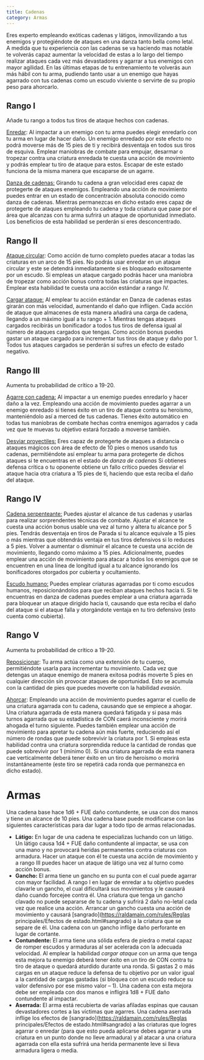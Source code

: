 ```yaml
---
title: Cadenas
category: Armas
---
```


Eres experto empleando exóticas cadenas y látigos, inmovilizando a tus enemigos y protegiéndote de ataques en una danza tanto bella como letal. A medida que tu experiencia con las cadenas se va haciendo mas notable te volverás capaz aumentar la velocidad de estas a lo largo del tiempo realizar ataques cada vez más devastadores y agarrar a tus enemigos con mayor agilidad. En las últimas etapas de tu entrenamiento te volverás aun más hábil con tu arma, pudiendo tanto usar a un enemigo que hayas agarrado con tus cadenas como un escudo viviente o servirte de su propio peso para ahorcarlo.

## Rango I

Añade tu rango a todos tus tiros de ataque hechos con cadenas.

<u>Enredar</u>: Al impactar a un enemigo con tu arma puedes elegir enredarlo con tu arma en lugar de hacer daño. Un enemigo enredado por este efecto no podrá moverse más de 15 pies de ti y recibirá desventaja en todos sus tiros de esquiva. Emplear maniobras de combate para empujar, desarmar o tropezar contra una criatura enredada te cuesta una acción de movimiento y podrás emplear tu tiro de ataque para estos. Escapar de este estado funciona de la misma manera que escaparse de un agarre. 

<u>Danza de cadenas:</u> Girando tu cadena a gran velocidad eres capaz de protegerte de ataques enemigos. Empleando una acción de movimiento puedes entrar en un estado de concentración absoluta conocido como danza de cadenas. Mientras permanezcas en dicho estado eres capaz de protegerte de ataques empleando tu cadena y toda criatura que pase por el área que alcanzas con tu arma sufrirá un ataque de oportunidad inmediato. Los beneficios de esta habilidad se perderán si eres desconcentrado.

## Rango II

<u>Ataque circular</u>: Como acción de turno completo puedes atacar a todas las criaturas en un arco de 15 pies. No podrás usar enredar en un ataque circular y este se detendrá inmediatamente si es bloqueado exitosamente por un escudo. Si empleas un ataque cargado podrás hacer una maniobra de tropezar como acción bonus contra todas las criaturas que impactes. Emplear esta habilidad te cuesta una acción estándar a rango IV.

<u>Cargar ataque:</u> Al emplear tu acción estándar en Danza de cadenas estas girarán con más velocidad, aumentando el daño que infligen. Cada acción de ataque que almacenes de esta manera añadirá una carga de cadena, llegando a un máximo igual a tu rango + 1. Mientras tengas ataques cargados recibirás un bonificador a todos tus tiros de defensa igual al número de ataques cargados que tengas. Como acción bonus puedes gastar un ataque cargado para incrementar tus tiros de ataque y daño por 1. Todos tus ataques cargados se perderán si sufres un efecto de estado negativo.

## Rango III   

Aumenta tu probabilidad de crítico a 19-20. 

<u>Agarre con cadena:</u> Al impactar a un enemigo puedes enredarlo y hacer daño a la vez. Empleando una acción de movimiento puedes agarrar a un enemigo enredado si tienes éxito en un tiro de ataque contra su heroísmo, manteniéndolo así a merced de tus cadenas. Tienes éxito automático en todas tus maniobras de combate hechas contra enemigos agarrados y cada vez que te muevas tu objetivo estará forzado a moverse también.

<u>Desviar proyectiles:</u> Eres capaz de protegerte de ataques a distancia o ataques mágicos con área de efecto de 10 pies o menos usando tus cadenas, permitiéndote así emplear tu arma para protegerte de dichos ataques si te encuentras en el estado de *danza de cadenas* Si obtienes defensa crítica o tu oponente obtiene un fallo crítico puedes desviar el ataque hacia otra criatura a 15 pies de ti, haciendo que esta reciba el daño del ataque.

## Rango IV   

<u>Cadena serpenteante:</u> Puedes ajustar el alcance de tus cadenas y usarlas para realizar sorprendentes técnicas de combate. Ajustar el alcance te cuesta una acción bonus usable una vez al turno y altera tu alcance por 5 pies. Tendrás desventaja en tiros de Parada si tu alcance equivale a 15 pies o más mientras que obtendrás ventaja en tus tiros defensivos si lo reduces a 5 pies. Volver a aumentar o disminuir el alcance te cuesta una acción de movimiento, llegando como máximo a 15 pies. Adicionalmente, puedes emplear una acción de movimiento para atacar a todos los enemigos que se encuentren en una línea de longitud igual a tu alcance ignorando los bonificadores otorgados por cubierta y ocultamiento.

<u>Escudo humano:</u> Puedes emplear criaturas agarradas por ti como escudos humanos, reposicionándolos para que reciban ataques hechos hacia ti. Si te encuentras en danza de cadenas puedes emplear a una criatura agarrada para bloquear un ataque dirigido hacia ti, causando que esta reciba el daño del ataque si el ataque falla y otorgándote ventaja en tu tiro defensivo (esto cuenta como cubierta).

## Rango V

Aumenta tu probabilidad de crítico a 19-20. 

<u>Reposicionar</u>: Tu arma actúa como una extensión de tu cuerpo, permitiéndote usarla para incrementar tu movimiento. Cada vez que detengas un ataque enemigo de manera exitosa podrás moverte 5 pies en cualquier dirección sin provocar ataques de oportunidad. Esto se acumula con la cantidad de pies que puedes moverte con la habilidad *evasión*.

<u>Ahorcar</u>: Empleando una acción de movimiento puedes agarrar el cuello de una criatura agarrada con tu cadena, causando que se empiece a ahogar. Una criatura agarrada de esta manera quedará fatigada y si pasa más turnos agarrada que su estadística de CON caerá inconsciente y morirá ahogada el turno siguiente. Puedes también emplear una acción de movimiento para apretar tu cadena aún más fuerte, reduciendo así el número de rondas que puede sobrevivir la criatura por 1. Si empleas esta habilidad contra una criatura sorprendida reduce la cantidad de rondas que puede sobrevivir por 1 (mínimo 0). Si una criatura agarrada de esta manera cae verticalmente deberá tener éxito en un tiro de heroísmo o morirá instantáneamente (este tiro se repetirá cada ronda que permanezca en dicho estado).

# Armas  

Una cadena base hace 1d6 + FUE daño contundente, se usa con dos manos y tiene un alcance de 10 pies. Una cadena base puede modificarse con las siguientes características para dar lugar a todo tipo de armas relacionadas.

- **Látigo:** En lugar de una cadena te especializas luchando con un látigo. Un látigo causa 1d4 + FUE daño contundente al impactar, se usa con una mano y no provocará heridas permanentes contra criaturas con armadura. Hacer un ataque con él te cuesta una acción de movimiento y a rango III puedes hacer un ataque de látigo una vez al turno como acción bonus.
- **Gancho:** El arma tiene un gancho en su punta con el cual puede agarrar con mayor facilidad. A rango I en lugar de enredar a tu objetivo puedes clavarle un gancho, el cual dificultará sus movimientos y le causará daño cuando forcejee contra él. Una criatura que tenga un gancho clavado no puede separarse de tu cadena y sufrirá 2 daño no-letal cada vez que realice una acción. Arrancar un gancho cuesta una acción de movimiento y causará [sangrado](https://raldamain.com/rules/Reglas principales/Efectos de estado.html#sangrado) a la criatura que se separe de él. Una cadena con un gancho inflige daño perforante en lugar de cortante.
- **Contundente:** El arma tiene una sólida esfera de piedra o metal capaz de romper escudos y armaduras al ser acelerada con la adecuada velocidad. Al emplear la habilidad *cargar ataque* con un arma que tenga esta mejora tu enemigo deberá tener éxito en un tiro de CON contra tu tiro de ataque o quedará aturdido durante una ronda. Si gastas 2 o más cargas en un ataque reduce la defensa de tu objetivo por un valor igual a la cantidad de cargas gastadas (si bloquea con un escudo reduce su valor defensivo por ese mismo valor – 1). Una cadena con esta mejora debe ser empleada con dos manos e infligirá 1d8 + FUE daño contundente al impactar.
- **Aserrada:** El arma está recubierta de varias afiladas espinas que causan devastadores cortes a las víctimas que agarres. Una cadena aserrada inflige los efectos de [sangrado](https://raldamain.com/rules/Reglas principales/Efectos de estado.html#sangrado) a las criaturas que logres agarrar o enredar (para que esto pueda aplicarse debes agarrar a una criatura en un punto donde no lleve armadura) y al atacar a una criatura agarrada con ella esta sufrirá una herida permanente leve si lleva armadura ligera o media.

